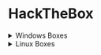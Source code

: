 # HackTheBox

<details>

<summary>Windows Boxes</summary>

* [x] [Forest](https://lojique.gitbook.io/hack-the-box/v/forest/)
* [x] [Sauna](https://lojique.gitbook.io/sauna/)&#x20;
* [x] Active&#x20;
* [ ] Blackfield&#x20;
* [ ] Resolute&#x20;
* [ ] Reel&#x20;
* [ ] Sizzle&#x20;
* [ ] Mantis&#x20;
* [ ] Cascade&#x20;
* [ ] Multimaster&#x20;
* [ ] Monteverde
* [ ] Traversex&#x20;
* [ ] Fuse&#x20;
* [ ] Intelligence
* [ ] Remote
* [ ] Object



</details>

<details>

<summary>Linux Boxes</summary>

* [ ] Solid State

</details>
